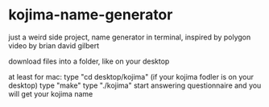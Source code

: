 # kojima-name-generator
just a weird side project, name generator in terminal, inspired by polygon video by brian david gilbert

download files into a folder, like on your desktop

at least for mac:
type "cd desktop/kojima" (if your kojima fodler is on your desktop)
type "make"
type "./kojima"
start answering questionnaire and you will get your kojima name
